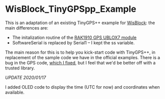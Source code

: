 # WisBlock_TinyGPSpp_Example

This is an adaptation of an existing TinyGPS++ example for [WisBlock](https://store.rakwireless.com/pages/wisblock): the main differences are:

* The initalization routine of the [RAK1910 GPS UBLOX7 module](https://store.rakwireless.com/products/rak1910-max-7q-gnss-location-sensor)
* SoftwareSerial is replaced by Serial1 – I kept the ss variable.

The main reason for this is to help you kick-start code with TinyGPS++, in replacement of the sample code we have in the official examples. There is a bug in the GPS code, [which I fixed](https://github.com/Kongduino/RAK1910_GPS_UBLOX7-Update), but I feel that we'd be better off with a trusted library.

*UPDATE 2020/01/17*

I added OLED code to display the time (UTC for now) and coordinates when available.